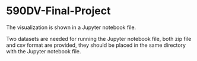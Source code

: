 # 590DV-Final-Project
The visualization is shown in a Jupyter notebook file.

Two datasets are needed for running the Jupyter notebook file, both zip file and csv format are provided, they should be placed in the same directory with the Jupyter notebook file.
